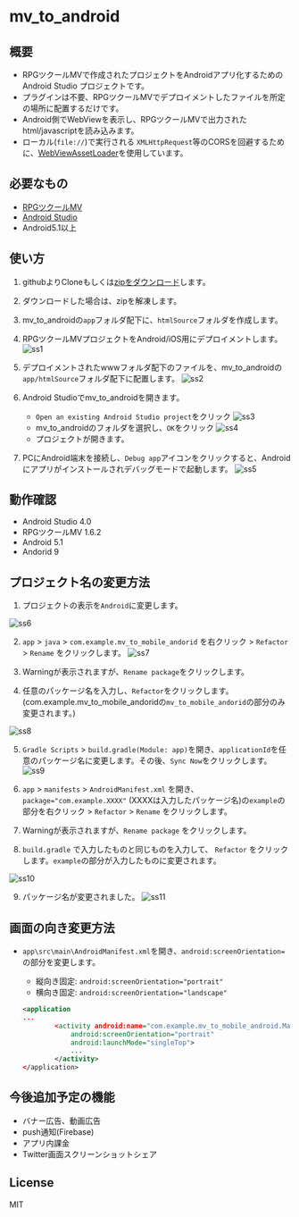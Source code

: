 # mv_to_android



## 概要
* RPGツクールMVで作成されたプロジェクトをAndroidアプリ化するためのAndroid Studio プロジェクトです。
* プラグインは不要、RPGツクールMVでデプロイメントしたファイルを所定の場所に配置するだけです。
* Android側でWebViewを表示し、RPGツクールMVで出力されたhtml/javascriptを読み込みます。
* ローカル(`file://`)で実行される `XMLHttpRequest`等のCORSを回避するために、[WebViewAssetLoader](https://developer.android.com/reference/androidx/webkit/WebViewAssetLoader)を使用しています。



## 必要なもの

* [RPGツクールMV](http://tkool.jp/mv/)
* [Android Studio](https://developer.android.com/studio/index.htm)
* Android5.1以上



## 使い方

1. githubよりCloneもしくは[zipをダウンロード](https://github.com/waffs702/mv_to_android/archive/master.zip)します。

2. ダウンロードした場合は、zipを解凍します。

3. mv_to_androidの`app`フォルダ配下に、`htmlSource`フォルダを作成します。

4. RPGツクールMVプロジェクトをAndroid/iOS用にデプロイメントします。
![ss1](doc/ss1.jpg)

5. デプロイメントされたwwwフォルダ配下のファイルを、mv_to_androidの`app/htmlSource`フォルダ配下に配置します。
![ss2](doc/ss2.jpg)

6. Android Studioでmv_to_androidを開きます。

   - `Open an existing Android Studio project`をクリック
![ss3](doc/ss3.jpg)
   - mv_to_androidのフォルダを選択し、`OK`をクリック
![ss4](doc/ss4.jpg)
   - プロジェクトが開きます。

   

7. PCにAndroid端末を接続し、`Debug app`アイコンをクリックすると、Androidにアプリがインストールされデバッグモードで起動します。
![ss5](doc/ss5.jpg)



## 動作確認

- Android Studio 4.0
- RPGツクールMV 1.6.2
- Android 5.1
- Andorid 9



## プロジェクト名の変更方法
1. プロジェクトの表示を`Android`に変更します。

![ss6](doc/ss6.jpg) 

2. `app` > `java` > `com.example.mv_to_mobile_andorid` を右クリック > `Refactor` > `Rename` をクリックします。
![ss7](doc/ss7.jpg)

3. Warningが表示されますが、`Rename package`をクリックします。


4. 任意のパッケージ名を入力し、`Refactor`をクリックします。(com.example.mv_to_mobile_andoridの`mv_to_mobile_andorid`の部分のみ変更されます。)

![ss8](doc/ss8.jpg)


5. `Gradle Scripts` > `build.gradle(Module: app)`を開き、`applicationId`を任意のパッケージ名に変更します。その後、`Sync Now`をクリックします。
![ss9](doc/ss9.jpg)


6. `app` > `manifests` > `AndroidManifest.xml` を開き、`package="com.example.XXXX"` (XXXXは入力したパッケージ名)の`example`の部分を右クリック > `Refactor` > `Rename` をクリックします。


7. Warningが表示されますが、`Rename package` をクリックします。


8. `build.gradle` で入力したものと同じものを入力して、 `Refactor` をクリックします。`example`の部分が入力したものに変更されます。

![ss10](doc/ss10.jpg)


9. パッケージ名が変更されました。
![ss11](doc/ss11.jpg)



## 画面の向き変更方法

- `app\src\main\AndroidManifest.xml`を開き、`android:screenOrientation=`の部分を変更します。

  - 縦向き固定: `android:screenOrientation="portrait"`
  - 横向き固定: `android:screenOrientation="landscape"`

  ```xml
  <application
  ...
          <activity android:name="com.example.mv_to_mobile_android.MainActivity"
              android:screenOrientation="portrait"
              android:launchMode="singleTop">
              ...
          </activity>
  </application>
  ```


## 今後追加予定の機能

- バナー広告、動画広告
- push通知(Firebase)
- アプリ内課金
- Twitter画面スクリーンショットシェア



## License
MIT